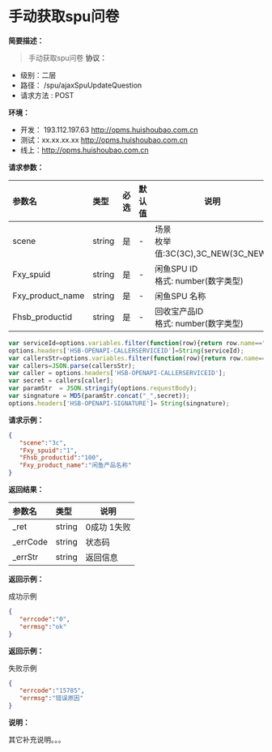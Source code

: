 # 手动获取spu问卷
**简要描述：**
> 手动获取spu问卷
**协议：**
- 级别：二层
- 路径：<!--doc.api.uri--> /spu/ajaxSpuUpdateQuestion
- 请求方法 :<!--doc.api.method --> POST

**环境：**
- 开发： <!--doc.server.proxy id=dev description="开发环境"-->193.112.197.63 http://opms.huishoubao.com.cn
- 测试：<!--doc.server.proxy id=test description="测试环境"-->xx.xx.xx.xx  http://opms.huishoubao.com.cn
- 线上：<!--doc.server.url-->http://opms.huishoubao.com.cn
<!--doc.parameter._ref="file:///./example/commonArgs.md#requestParamter" position=body id=requestParamter-->
**请求参数：**
<!--doc.parameter id=requestParamter prefix="_param" position=body _column="name,type,required,default,description"-->
|参数名|类型|必选|默认值|说明|
|:----    |:---|:----- |-----   |-----   |
|scene| string|是|-|场景<br/>枚举值:3C(3C),3C_NEW(3C_NEW)|
|Fxy_spuid| string|是|-|闲鱼SPU ID <br/>格式: number(数字类型)|
|Fxy_product_name| string|是|-|闲鱼SPU 名称|
|Fhsb_productid| string|是|-|回收宝产品ID<br/>格式: number(数字类型) |

<Attr name="hello world" />

<!--doc.server.variables=signature:joenebfhefeh -->
<!--doc.service._ref="file:///./example/readme.md"-->

<!--doc.service.preRequest-->
```javascript
var serviceId=options.variables.filter(function(row){return row.name=="serviceId"})[0]?.value;
options.headers['HSB-OPENAPI-CALLERSERVICEID']=String(serviceId);
var callersStr=options.variables.filter(function(row){return row.name=="signature"})[0]?.value;
var callers=JSON.parse(callersStr);
var caller = options.headers['HSB-OPENAPI-CALLERSERVICEID'];
var secret = callers[caller];
var paramStr  = JSON.stringify(options.requestBody);
var singnature = MD5(paramStr.concat("_",secret));
options.headers['HSB-OPENAPI-SIGNATURE']= String(singnature);
```



**请求示例：**
<!--doc.example.body-->
```json
{
   "scene":"3c",
   "Fxy_spuid":"1",
   "Fhsb_productid":"100",
   "Fxy_product_name":"闲鱼产品名称"
}
```

**返回结果：**
<!--doc.parameter id=responseParameter position=body httpStatus="200" _column="name,type,description"-->
|参数名|类型|说明|
|:-----  |:-----|----- |
|_ret |string   |0成功 1失败  |
|_errCode |string   |状态码  |
|_errStr |string   |返回信息  |

**返回示例：**

成功示例
<!--doc.example.response id=ok -->
```json
{
   "errcode":"0",
   "errmsg":"ok"
}

```
**返回示例：**

失败示例
<!--doc.example.response id=err -->
```json
{
   "errcode":"15785",
   "errmsg":"错误原因"
}
```

**说明：**

其它补充说明。。。
